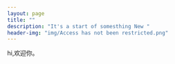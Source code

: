 ```yaml
---
layout: page
title: ""
description: "It's a start of somesthing New " 
header-img: "img/Access has not been restricted.png"
---
```


hi,欢迎你。





